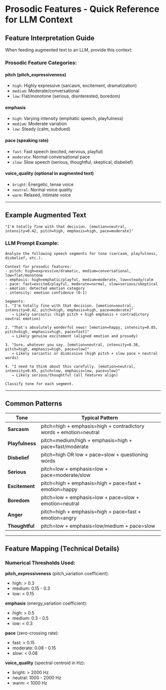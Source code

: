 # Prosodic Features - Quick Reference for LLM Context

## Feature Interpretation Guide

When feeding augmented text to an LLM, provide this context:

### Prosodic Feature Categories:

#### **pitch** (pitch_expressiveness)
- `high`: Highly expressive (sarcasm, excitement, dramatization)
- `medium`: Moderate/conversational
- `low`: Flat/monotone (serious, disinterested, boredom)

#### **emphasis**
- `high`: Varying intensity (emphatic speech, playfulness)
- `medium`: Moderate variation
- `low`: Steady (calm, subdued)

#### **pace** (speaking rate)
- `fast`: Fast speech (excited, nervous, playful)
- `moderate`: Normal conversational pace
- `slow`: Slow speech (serious, thoughtful, skeptical, disbelief)

#### **voice_quality** (optional in augmented text)
- `bright`: Energetic, tense voice
- `neutral`: Normal voice quality
- `warm`: Relaxed, intimate voice

---

## Example Augmented Text

```
"I'm totally fine with that decision. [emotion=neutral, intensity=0.42, pitch=high, emphasis=high, pace=moderate]"
```

### LLM Prompt Example:

```
Analyze the following speech segments for tone (sarcasm, playfulness, disbelief, etc.).

Context for prosodic features:
- pitch: high=expressive/dramatic, medium=conversational, low=flat/monotone
- emphasis: high=emphatic/playful, medium=moderate, low=steady/calm
- pace: fast=excited/playful, moderate=normal, slow=serious/skeptical
- emotion: detected emotion category
- intensity: emotion confidence (0-1)

Segments:
1. "I'm totally fine with that decision. [emotion=neutral, intensity=0.42, pitch=high, emphasis=high, pace=moderate]"
   → Likely sarcastic (high pitch + high emphasis + contradictory neutral emotion)

2. "That's absolutely wonderful news! [emotion=happy, intensity=0.85, pitch=high, emphasis=high, pace=fast]"
   → Likely genuine excitement (aligned emotion and prosody)

3. "Sure, whatever you say. [emotion=neutral, intensity=0.38, pitch=high, emphasis=high, pace=slow]"
   → Likely sarcastic or dismissive (high pitch + slow pace + neutral words)

4. "I need to think about this carefully. [emotion=neutral, intensity=0.65, pitch=low, emphasis=low, pace=slow]"
   → Likely serious/thoughtful (all features align)

Classify tone for each segment.
```

---

## Common Patterns

| Tone | Typical Pattern |
|------|----------------|
| **Sarcasm** | pitch=high + emphasis=high + contradictory words + emotion=neutral |
| **Playfulness** | pitch=medium/high + emphasis=high + pace=fast/moderate |
| **Disbelief** | pitch=high OR low + pace=slow + questioning words |
| **Serious** | pitch=low + emphasis=low + pace=moderate/slow |
| **Excitement** | pitch=high + emphasis=high + pace=fast + emotion=happy |
| **Boredom** | pitch=low + emphasis=low + pace=slow + emotion=neutral |
| **Anger** | pitch=high + emphasis=high + pace=fast + emotion=angry |
| **Thoughtful** | pitch=low + emphasis=low/medium + pace=slow |

---

## Feature Mapping (Technical Details)

### Numerical Thresholds Used:

**pitch_expressiveness** (pitch_variation coefficient):
- high: > 0.3
- medium: 0.15 - 0.3
- low: < 0.15

**emphasis** (energy_variation coefficient):
- high: > 0.5
- medium: 0.3 - 0.5
- low: < 0.3

**pace** (zero-crossing rate):
- fast: > 0.15
- moderate: 0.08 - 0.15
- slow: < 0.08

**voice_quality** (spectral centroid in Hz):
- bright: > 2000 Hz
- neutral: 1000 - 2000 Hz
- warm: < 1000 Hz
